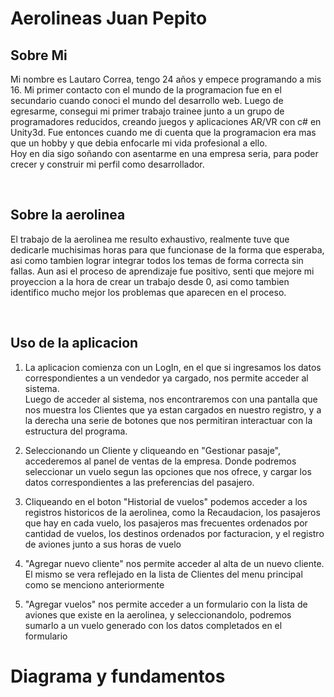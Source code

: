 
<h1>Aerolineas Juan Pepito</h1>

<h2> Sobre Mi </h2>
<p>Mi nombre es Lautaro Correa, tengo 24 años y empece programando a mis 16. Mi primer contacto con el mundo de la programacion fue en el secundario cuando conoci el mundo del desarrollo web. Luego de egresarme, consegui mi primer trabajo trainee junto a un grupo de programadores reducidos, creando juegos y aplicaciones AR/VR con c# en Unity3d. Fue entonces cuando me di cuenta que la programacion era mas que un hobby y que debia enfocarle mi vida profesional a ello.</br>
Hoy en dia sigo soñando con asentarme en una empresa seria, para poder crecer y construir mi perfil como desarrollador.</p></br>

<h2> Sobre la aerolinea </h2>

<p> El trabajo de la aerolinea me resulto exhaustivo, realmente tuve que dedicarle muchisimas horas para que funcionase de la forma que esperaba, asi como tambien lograr integrar todos los temas de forma correcta sin fallas. Aun asi el proceso de aprendizaje fue positivo, senti que mejore mi proyeccion a la hora de crear un trabajo desde 0, asi como tambien identifico mucho mejor  los problemas que aparecen en el proceso.</p> </br>

<h2> Uso de la aplicacion </h2>
<ol>
<li><p> La aplicacion comienza con un LogIn, en el que si ingresamos los datos correspondientes a un vendedor ya cargado, nos permite acceder al sistema.</br>
Luego de acceder al sistema, nos encontraremos con una pantalla que nos muestra los Clientes que ya estan cargados en nuestro registro, y a la derecha una serie de botones que nos permitiran interactuar con la estructura del programa.</p></li>

<li><p>Seleccionando un Cliente y cliqueando en "Gestionar pasaje", accederemos al panel de ventas de la empresa. Donde podremos seleccionar un vuelo segun las opciones que nos ofrece, y cargar los datos correspondientes a las preferencias del pasajero.</p></li>

<li><p>Cliqueando en el boton "Historial de vuelos" podemos acceder a los registros historicos de la aerolinea, como la Recaudacion, los pasajeros que hay en cada vuelo, los pasajeros mas frecuentes ordenados por cantidad de vuelos, los destinos ordenados por facturacion, y el registro de aviones junto a sus horas de vuelo </p></li>

<li><p>"Agregar nuevo cliente" nos permite acceder al alta de un nuevo cliente. El mismo se vera reflejado en la lista de Clientes del menu principal como se menciono anteriormente</p></li>

<li><p>"Agregar vuelos" nos permite acceder a un formulario con la lista de aviones que existe en la aerolinea, y seleccionandolo, podremos sumarlo a un vuelo generado con los datos completados en el formulario</p></li>

</ol>
<h1>Diagrama y fundamentos</h1></br>




  
